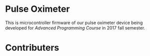 # Pulse Oximeter

This is microcontroller firmware of our pulse oximeter device being developed for _Advanced Programming Course_ in 2017 fall semester.
# Contributers